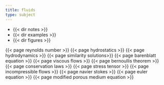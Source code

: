 ```yaml
---
title: fluids
type: subject
---
```


- {{< dir notes >}}
- {{< dir examples >}}
- {{< dir figures >}}

<div class="topic-list">

{{< page reynolds number >}}
{{< page hydrostatics >}}
{{< page hydrodynamics >}}
{{< page similarity solutions>}}
{{< page barenblatt equation >}}
{{< page viscous flows >}}
{{< page bernoullis theorem >}}
{{< page conservation laws >}}
{{< page stress tensor >}}
{{< page incompressible flows >}}
{{< page navier stokes >}}
{{< page euler equation >}}
{{< page modified porous medium equation >}}

</div>
